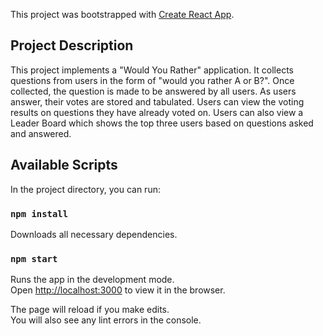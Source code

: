 This project was bootstrapped with [Create React App](https://github.com/facebook/create-react-app).

## Project Description

This project implements a "Would You Rather" application.
It collects questions from users in the form of "would you rather A or B?".
Once collected, the question is made to be answered by all users.
As users answer, their votes are stored and tabulated.
Users can view the voting results on questions they have already voted on.
Users can also view a Leader Board which shows the top three users based on
questions asked and answered. 

## Available Scripts

In the project directory, you can run:

### `npm install`

Downloads all necessary dependencies.

### `npm start`

Runs the app in the development mode.<br>
Open [http://localhost:3000](http://localhost:3000) to view it in the browser.

The page will reload if you make edits.<br>
You will also see any lint errors in the console.

